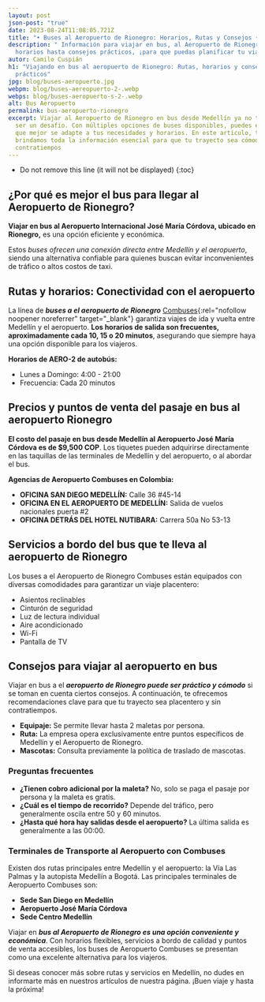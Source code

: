 ```yaml
---
layout: post
json-post: "true"
date: 2023-08-24T11:08:05.721Z
title: "• Buses al Aeropuerto de Rionegro: Horarios, Rutas y Consejos • "
description: " Información para viajar en bus, al Aeropuerto de Rionegro. Desde
  horarios hasta consejos prácticos, ¡para que puedas planificar tu viaje!"
autor: Camilo Cuspián
h1: "Viajando en bus al aeropuerto de Rionegro: Rutas, horarios y consejos
  prácticos"
jpg: blog/buses-aeropuerto.jpg
webpm: blog/buses-aereopuerto-2-.webp
webps: blog/buses-aeropuerto-s-2-.webp
alt: Bus Aeropuerto
permalink: bus-aeropuerto-rionegro
excerpt: Viajar al Aeropuerto de Rionegro en bus desde Medellín ya no tiene que
  ser un desafío. Con múltiples opciones de buses disponibles, puedes elegir la
  que mejor se adapte a tus necesidades y horarios. En este artículo, te
  brindamos toda la información esencial para que tu trayecto sea cómodo y sin
  contratiempos
---
```

* Do not remove this line (it will not be displayed)
  {:toc}

## ¿Por qué es mejor el bus para llegar al Aeropuerto de Rionegro?

**Viajar en bus al Aeropuerto Internacional José María Córdova, ubicado en Rionegro,** es una opción eficiente y económica.

Estos *buses ofrecen una conexión directa entre Medellín y el aeropuerto*, siendo una alternativa confiable para quienes buscan evitar inconvenientes de tráfico o altos costos de taxi.

## Rutas y horarios: Conectividad con el aeropuerto

La línea de ***buses a el aeropuerto de Rionegro*** [Combuses](https://combusessa.com/){:rel="nofollow noopener noreferrer" target="_blank"} garantiza viajes de ida y vuelta entre Medellín y el aeropuerto. **Los horarios de salida son frecuentes, aproximadamente cada 10, 15 o 20 minutos**, asegurando que siempre haya una opción disponible para los viajeros.

**Horarios de AERO-2 de autobús:**

* Lunes a Domingo: 4:00 - 21:00
* Frecuencia: Cada 20 minutos

## Precios y puntos de venta del pasaje en bus al aeropuerto Rionegro

**El costo del pasaje en bus desde Medellín al Aeropuerto José María Córdova es de $9,500 COP**. Los tiquetes pueden adquirirse directamente en las taquillas de las terminales de Medellín y del aeropuerto, o al abordar el bus.

**Agencias de Aeropuerto Combuses en Colombia:**

* **OFICINA SAN DIEGO MEDELLÍN:** Calle 36 #45-14
* **OFICINA EN EL AEROPUERTO DE MEDELLÍN:** Salida de vuelos nacionales puerta #2
* **OFICINA DETRÁS DEL HOTEL NUTIBARA:** Carrera 50a No 53-13

## Servicios a bordo del bus que te lleva al aeropuerto de Rionegro

Los buses a el Aeropuerto de Rionegro Combuses están equipados con diversas comodidades para garantizar un viaje placentero:

* Asientos reclinables
* Cinturón de seguridad
* Luz de lectura individual
* Aire acondicionado
* Wi-Fi
* Pantalla de TV

## Consejos para viajar al aeropuerto en bus

Viajar en bus a el ***aeropuerto de Rionegro puede ser práctico y cómodo*** si se toman en cuenta ciertos consejos. A continuación, te ofrecemos recomendaciones clave para que tu trayecto sea placentero y sin contratiempos.

* **Equipaje:** Se permite llevar hasta 2 maletas por persona.
* **Ruta:** La empresa opera exclusivamente entre puntos específicos de Medellín y el Aeropuerto de Rionegro.
* **Mascotas:** Consulta previamente la política de traslado de mascotas.

### Preguntas frecuentes

* **¿Tienen cobro adicional por la maleta?** No, solo se paga el pasaje por persona y la maleta es gratis.
* **¿Cuál es el tiempo de recorrido?** Depende del tráfico, pero generalmente oscila entre 50 y 60 minutos.
* **¿Hasta qué hora hay salidas desde el aeropuerto?** La última salida es generalmente a las 00:00.

### Terminales de Transporte al Aeropuerto con Combuses

Existen dos rutas principales entre Medellín y el aeropuerto: la Vía Las Palmas y la autopista Medellín a Bogotá. Las principales terminales de Aeropuerto Combuses son:

* **Sede San Diego en Medellín**
* **Aeropuerto José María Córdova**
* **Sede Centro Medellín**

Viajar en ***bus al Aeropuerto de Rionegro es una opción conveniente y económica***. Con horarios flexibles, servicios a bordo de calidad y puntos de venta accesibles, los buses de Aeropuerto Combuses se presentan como una excelente alternativa para los viajeros. 

Si deseas conocer más sobre rutas y servicios en Medellín, no dudes en informarte más en nuestros artículos de nuestra página. ¡Buen viaje y hasta la próxima!